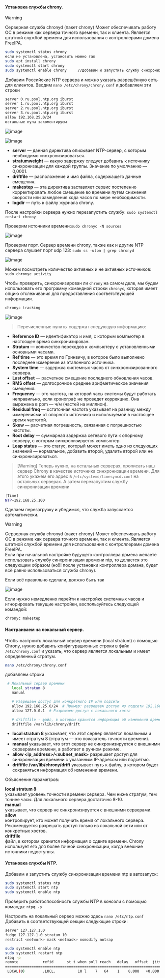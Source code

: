 #### Установка службы chrony.

>[!Warning]
>Серверная служба chronyd (пакет chrony) Может обеспечивать работу ОС в режиме как сервера точного времени, так и клиента. Является штатной службой времени для использования с контроллерами домена FreeIPA.

```bash
sudo systemctl status chrony
если не установлена, установить можно так
sudo apt install chrony
sudo systemctl start chrony
sudo systemctl enable chrony     //добавим и запустить службу синхронизации времени chrony в автозапуск.
```
Добавим Российские NTP сервера и можно указать разрешённую сеть для клиентов.
Вводим ``nano /etc/chrony/chrony.conf`` и добавляем эти строки
```bash
server 0.ru.pool.ntp.org iburst
server 1.ru.pool.ntp.org iburst
server 2.ru.pool.ntp.org iburst
server 3.ru.pool.ntp.org iburst
allow 192.168.25.0/24
остальные пулы закоментируем
```
![image](https://github.com/user-attachments/assets/ca157da9-9fab-4755-bef8-f3dcb9bee0de)

![image](https://github.com/user-attachments/assets/3469c438-fb3d-42db-b247-a00a6b1b4d86)

- **server** — данная директива описывает NTP-сервер, с которым необходимо синхронизироваться.
- **stratumweight** — какую задержку следует добавить к источнику синхронизации для каждой группы. Значение по умолчанию — 0,0001.
- **driftfile** — расположение и имя файла, содержащего данные смещения.
- **makestep** — эта директива заставляет сервис постепенно корректировать любое смещение во времени путем снижения скорости или замедления хода часов по мере необходимости.
- **logdir** — путь к файлу журнала chrony.

После настройки сервера нужно перезапустить службу: ``sudo systemctl restart chrony``

Проверим источники времени:``sudo chronyc -N sources``

![image](https://github.com/user-attachments/assets/bf125dd1-102b-403d-bbab-50ad69c8a08d)

Проверим порт. Сервер времени chrony, также как и другие NTP сервера слушает порт udp 123: ``sudo ss -ulpn | grep chronyd``

![image](https://github.com/user-attachments/assets/1a51b4f4-3efc-41af-8519-2191b17ac14d)

Можем посмотреть количество активных и не активных источников: ``sudo chronyc activity``

Чтобы проверить, синхронизирован ли ``chrony`` на самом деле, мы будем использовать его программу командной строки ``chronyc``, которая имеет опцию отслеживания для предоставления соответствующей информации.
```bash
chronyc tracking
```
![image](https://github.com/user-attachments/assets/9a260c0f-2093-4f4a-b8fa-bf4e6ccb8511)

>Перечисленные пункты содержат следующую информацию:

- **Reference ID** — идентификатор и имя, с которым компьютер в настоящее время синхронизирован.
- **Stratum** — количество переходов к компьютеру с установленными основными часами.
- **Ref time** — это время по Гринвичу, в которое было выполнено последнее измерение из эталонного источника.
- **System time** — задержка системных часов от синхронизированного сервера.
- **Last offset** — расчетное смещение последнего обновления часов.
- **RMS offset** — долгосрочное среднее арифметическое значения смещения.
- **Frequency** — это частота, на которой часы системы будут работать неправильно, если хронограф не проведет коррекцию. Она выражена в ppm — ч/м (частей на миллион).
- **Residual freq** — остаточная частота указывает на разницу между измерениями от опорного источника и используемой в настоящее время частотой.
- **Skew** — расчетная погрешность, связанная с погрешностью частоты.
- **Root delay** — суммарная задержка сетевого пути к опорному серверу, с которым синхронизируется компьютер.
- **Leap status** — это статус, который может иметь одно из следующих значений — нормальное, добавить второй, удалить второй или не синхронизироваться.

>[Warning]
>Теперь нужно, на остальных серверах, прописать наш сервер Chrony в качестве источника синхронизации времени.
>Для этого укажем его адрес в ``/etc/systemd/timesyncd.conf`` на остальных серверах. А затем перезапустим службу синхронизации времени
```bash
[Time]
NTP=192.168.25.100
```
Сделаем перезагрузку и убедимся, что служба запускается автоматически.

>[!Warning]
>Серверная служба chronyd (пакет chrony) Может обеспечивать работу ОС в режиме как сервера точного времени, так и клиента. Является штатной службой времени для использования с контроллерами домена FreeIPA.<br>
>Если при начальной настройке будущего контроллера домена желаете использовать службу синхронизации времени ntp, то делается это следующим образом (но!!! после установки контроллера домана, будет всё равно использоваться служба chrony).

Если всё правильно сделали, должно быть так

![image](https://github.com/user-attachments/assets/4bd564fd-43de-429c-8d4c-feac646e1ff2)

Если нужно немедленно перейти к настройке системных часов и игнорировать текущие настройки, воспользуйтесь следующей командой:
```bash
chronyc makestep
```
#### Настраиваем на локальный сервер.

Чтобы настроить локальный сервер времени (local stratum) с помощью Chrony, нужно добавить конфигурационные строки в файл ``/etc/chrony.conf`` и указать, что сервер является локальным и имеет определенный стратум. 
```bash
nano /etc/chrony/chrony.conf
```
добавляем строки
```bash
 # Локальный сервер времени
   local stratum 8
   manual

   # Разрешаем доступ для конкретного IP или подсети
   allow 192.168.25.0/24  # Пример: разрешаем доступ из подсети 192.168.1.0
   allow 127.0.0.1  # Разрешаем доступ с локального хоста

   # driftfile - файл, в котором хранится информация об изменении времени
   driftfile /var/lib/chrony/drift
```

- **local stratum 8** указывает, что этот сервер является локальным и имеет стратум 8 (стратум — это показатель точности времени).
- **manual** указывает, что этот сервер не синхронизируется с внешними серверами времени, а работает в ручном режиме.
- **allow <ip_address>/<subnet_mask>** разрешает доступ для синхронизации времени с указанным IP-адресом или подсетью.
- **driftfile /var/lib/chrony/drift** указывает путь к файлу, в котором будет сохраняться информация об изменении времени.

Объяснение параметров:

**local stratum 8**<br>
указывает уровень точности времени сервера. Чем ниже стратум, тем точнее часы. Для локального сервера достаточно 8-10.<br>
**manual**<br>
указывает, что сервер не синхронизируется с внешними серверами.<br>
**allow**<br>
контролирует, кто может получить время от локального сервера. Рекомендуется разрешать доступ только из локальной сети или от конкретных хостов.<br>
**driftfile**<br>
файл, в котором хранится информация о сдвиге времени. Chrony использует его для более точной синхронизации, когда внешние источники недоступны.


#### Установка службы NTP.
Добавим и запустить службу синхронизации времени ntp в автозапуск:
```bash
sudo systemctl status ntp
sudo systemctl start ntp
sudo systemctl enable ntp
```
Проверить работоспособность службы NTP в консоли с помощью команды: ``ntpq -p``

Настроить на локальный сервер можно здесь ``nano /etc/ntp.conf``
Добавить в соответствующей секции следующие строки:
```bash
server 127.127.1.0
fudge 127.127.1.0 stratum 10
restrict <network> mask <netmask> nomodify notrap

sudo systemctl enable ntp
sudo systemctl restart ntp
ntpq -p
remote           refid      st t when poll reach   delay   offset  jitter
==============================================================================
 LOCAL(0)        .LOCL.          10 l    7   64    1    0.000   +0.000   0.000
```
